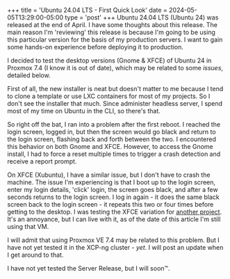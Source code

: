 +++
title = 'Ubuntu 24.04 LTS - First Quick Look'
date = 2024-05-05T13:29:00-05:00
type = 'post'
+++
Ubuntu 24.04 LTS (Ubuntu 24) was released at the end of April. I have some thoughts about this release. The main reason I'm 'reviewing' this release is because I'm going to be using this particular version for the basis of my production servers. I want to gain some hands-on experience before deploying it to production.

I decided to test the desktop versions (Gnome & XFCE) of Ubuntu 24 in Proxmox 7.4 (I know it is out of date), which may be related to some _issues_, detailed below.

First of all, the new installer is neat but doesn't matter to me because I tend to clone a template or use LXC containers for most of my projects. So I don't see the installer that much. Since administer headless server, I spend most of my time on Ubuntu in the CLI, so there's that.

So right off the bat, I ran into a problem after the first reboot. I reached the login screen, logged in, but then the screen would go black and return to the login screen, flashing back and forth between the two. I encountered this behavior on both Gnome and XFCE. However, to access the Gnome install, I had to force a reset multiple times to trigger a crash detection and receive a report prompt. 

On XFCE (Xubuntu), I have a similar issue, but I don't have to crash the machine. The issue I'm experiencing is that I boot up to the login screen, enter my login details, 'click' login, the screen goes black, and after a few seconds returns to the login screen. I log in again - it does the same black screen back to the login screen - it repeats this two or four times before getting to the desktop. I was testing the XFCE variation for [another project](/post/music-streaming-server/). It's an annoyance, but I can live with it, as of the date of this article I'm still using that VM.

I will admit that using Proxmox VE 7.4 may be related to this problem. But I have not yet tested it in the XCP-ng cluster - _yet_. I will post an update when I get around to that.

I have not yet tested the Server Release, but I will soon™.